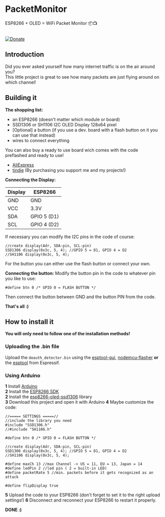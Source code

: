 # PacketMonitor
ESP8266 + OLED = WiFi Packet Monitor 📦📺

![]()

[![Donate](https://www.paypalobjects.com/en_US/i/btn/btn_donateCC_LG.gif)](https://www.paypal.com/cgi-bin/webscr?cmd=_s-xclick&hosted_button_id=RCHANSVSX9M8C)  


## Introduction

Did you ever asked yourself how many internet traffic is on the air around you?  
This little project is great to see how many packets are just flying around on which channel!

## Building it

**The shopping list:**  
- an ESP8266 (doesn't matter which module or board)
- SSD1306 or SH1106 I2C OLED Display 128x64 pixel
- [Optional] a button (if you use a dev. board with a flash button on it you can use that instead)
- wires to connect everything

You can also buy a ready to use board wich comes with the code preflashed and ready to use!  
- [AliExpress]()
- [tindie]()
(By purchasing you support me and my projects!)


**Connecting the Display:**

| Display | ESP8266 |
| ------- | ------- |
| GND     | GND     |
| VCC     | 3.3V    |
| SDA     | GPIO 5 (D1) |
| SCL     | GPIO 4 (D2) |

If necessary you can modify the I2C pins in the code of course:
```
//create display(Adr, SDA-pin, SCL-pin)
SSD1306 display(0x3c, 5, 4); //GPIO 5 = D1, GPIO 4 = D2
//SH1106 display(0x3c, 5, 4);
```

For the button you can either use the flash button or connect your own.  

**Connecting the button:**
Modify the button pin in the code to whatever pin you like to use:
```
#define btn 0 /* GPIO 0 = FLASH BUTTON */
```
Then connect the button between GND and the button PIN from the code.


**That's all :)**


## How to install it  

**You will only need to follow one of the installation methods!**

### Uploading the .bin file

Upload the `deauth_detector.bin` using the [esptool-gui](https://github.com/Rodmg/esptool-gui), [nodemcu-flasher](https://github.com/nodemcu/nodemcu-flasher) **or** the [esptool](https://github.com/espressif/esptool) from Espressif.

### Using Arduino

**1** Install [Arduino](https://www.arduino.cc/en/Main/Software)  
**2** Install the [ESP8266 SDK](https://github.com/esp8266/Arduino)  
**2** Install the [esp8266-oled-ssd1306](https://github.com/squix78/esp8266-oled-ssd1306) library  
**3** Download this project and open it with Arduino
**4** Maybe customize the code:
```
//===== SETTINGS =====//
//include the library you need
#include "SSD1306.h"
//#include "SH1106.h"

#define btn 0 /* GPIO 0 = FLASH BUTTON */

//create display(Adr, SDA-pin, SCL-pin)
SSD1306 display(0x3c, 5, 4); //GPIO 5 = D1, GPIO 4 = D2
//SH1106 display(0x3c, 5, 4);
  
#define maxCh 13 //max Channel -> US = 11, EU = 13, Japan = 14
#define ledPin 2 //led pin ( 2 = built-in LED)
#define packetRate 5 //min. packets before it gets recognized as an attack

#define flipDisplay true
```
**5** Upload the code to your ESP8266 (don't forget to set it to the right upload settings!)
**6** Disconnect and reconnect your ESP8266 to restart it properly.

**DONE :)**
